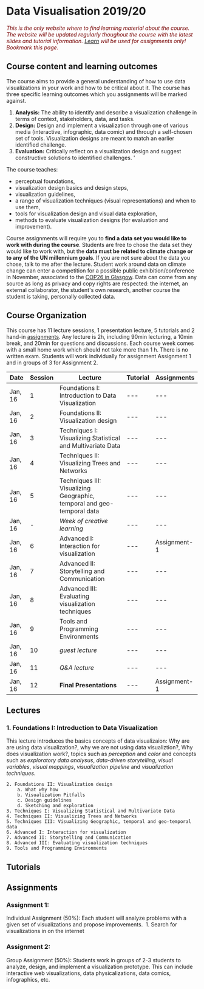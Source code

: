 # Data Visualisation 2019/20

<i style="color:#700">This is the only website where to find learning material about the course. The website will be updated regularly thoughout the course with the latest slides and tutorial information. [Learn](https://www.learn.ed.ac.uk) will be used for assignments only! Bookmark this page.</i>

## Course content and learning outcomes
The course aims to provide a general understanding of how to use data visualizations in your work and how to be critical about it. The course has three specific learning outcomes which you assignments will be marked against.  

1. __Analysis:__ The ability to identify and describe a visualization challenge in terms of context, stakeholders, data, and tasks.
2. __Design:__ Design and implement a visualization through one of various media (interactive, infographic, data comic) and through a self-chosen set of tools. Visualization designs are meant to match an earlier identified challenge.
3. __Evaluation:__ Critically reflect on a visualization design and suggest constructive solutions to identified challenges. '


The course teaches:
* perceptual foundations, 
* visualization design basics and design steps,
* visualization guidelines,
* a range of visualization techniques (visual representations) and when to use them,
* tools for visualization design and visual data exploration,
* methods to evaluate visualization designs (for evaluation and improvement).

Course assignments will require you to __find a data set you would like to work with during the course__. Students are free to chose the data set they would like to work with, but the __data must be related to climate change or to any of the UN millennium goals__. If you are not sure about the data you chose, talk to me after the lecture. Student work around data on climate change can enter a competition for a possible public exhibition/conference in November, associated to the [COP26 in Glasgow](https://www.bbc.co.uk/news/uk-scotland-glasgow-west-49650909). Data can come from any source as long as privacy and copy rights are respected: the internet, an external collaborator, the student's own research, another course the student is taking, personally collected data. 

## Course Organization

This course has 11 lecture sessions, 1 presentation lecture, 5 tutorials and 2 hand-in [assignments](Assignments). Any lecture is 2h, including 90min lecturing, a 10min break, and 20min for questions and discussions. Each course week comes with a small home work which should not take more than 1 h. There is no written exam. Students will work individually for assignment Assignment 1 and in groups of 3 for Assignment 2.


| Date | Session | Lecture | Tutorial | Assignments |
| --- | --- | --- | --- | --- |
| Jan, 16 | 1 | Foundations I: Introduction to Data Visualization | --- | --- |
| Jan, 16 | 2 | Foundations II: Visualization design | --- | --- |
| Jan, 16 | 3 | Techniques I: Visualizing Statistical and Multivariate Data | --- | --- |
| Jan, 16 | 4 | Techniques II: Visualizing Trees and Networks | --- | --- |
| Jan, 16 | 5 | Techniques III: Visualizing Geographic, temporal and geo-temporal data | --- | --- |
| Jan, 16 | - | _Week of creative learning_ | --- | --- |
| Jan, 16 | 6 | Advanced I: Interaction for visualization | --- | Assignment-1 |
| Jan, 16 | 7 | Advanced II: Storytelling and Communication | --- | --- |
| Jan, 16 | 8 | Advanced III: Evaluating visualization techniques | --- | --- |
| Jan, 16 | 9 | Tools and Programming Environments | --- | --- |
| Jan, 16 | 10 | _guest lecture_ | --- | --- |
| Jan, 16 | 11 | _Q&A lecture_ | --- | --- |
| Jan, 16 | 12 | __Final Presentations__ | --- | Assignment-1 |


## Lectures

### 1. Foundations I: Introduction to Data Visualization
This lecture introduces the basics concepts of data visualizaion: Why are are using data visualization?, why we are not using data visualiztion?, Why does visualization work?, topics such as _perception_ and _color_ and concepts such as _exploratory data analysus_, _data-driven storytelling_, _visual variables_, _visual mappings_, _visualization pipeline_ and _visualization techniques_.

	2. Foundations II: Visualization design
		a. What why how
		b. Visualization Pitfalls
		c. Design guidelines
		d. Sketching and exploration
	3. Techniques I: Visualizing Statistical and Multivariate Data
	4. Techniques II: Visualizing Trees and Networks
	5. Techniques III: Visualizing Geographic, temporal and geo-temporal data
	6. Advanced I: Interaction for visualization
	7. Advanced II: Storytelling and Communication
	8. Advanced III: Evaluating visualization techniques
	9. Tools and Programming Environments


## Tutorials

## Assignments

### Assignment 1: 
Individual Assignment (50%): Each student will analyze problems with a given set of visualizations and propose improvements. 
	1. Search for visualizations in on the internet

### Assignment 2: 
Group Assignment (50%): Students work in groups of 2-3 students to analyze, design, and implement a visualization prototype. This can include interactive web visualizations, data physicalizations, data comics, infographics, etc. 
	
	

